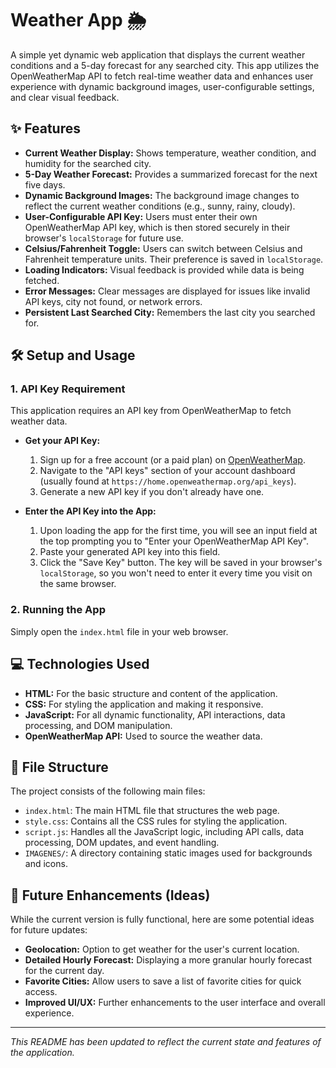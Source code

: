 # Weather App 🌦️

A simple yet dynamic web application that displays the current weather conditions and a 5-day forecast for any searched city. This app utilizes the OpenWeatherMap API to fetch real-time weather data and enhances user experience with dynamic background images, user-configurable settings, and clear visual feedback.

<!-- Optional: Add a live demo link if available -->
<!-- You can try a live demo here: [tiempo.exxo.ovh](https://tiempo.exxo.ovh/) -->

## ✨ Features

*   **Current Weather Display:** Shows temperature, weather condition, and humidity for the searched city.
*   **5-Day Weather Forecast:** Provides a summarized forecast for the next five days.
*   **Dynamic Background Images:** The background image changes to reflect the current weather conditions (e.g., sunny, rainy, cloudy).
*   **User-Configurable API Key:** Users must enter their own OpenWeatherMap API key, which is then stored securely in their browser's `localStorage` for future use.
*   **Celsius/Fahrenheit Toggle:** Users can switch between Celsius and Fahrenheit temperature units. Their preference is saved in `localStorage`.
*   **Loading Indicators:** Visual feedback is provided while data is being fetched.
*   **Error Messages:** Clear messages are displayed for issues like invalid API keys, city not found, or network errors.
*   **Persistent Last Searched City:** Remembers the last city you searched for.

## 🛠️ Setup and Usage

### 1. API Key Requirement

This application requires an API key from OpenWeatherMap to fetch weather data.

*   **Get your API Key:**
    1.  Sign up for a free account (or a paid plan) on [OpenWeatherMap](https://openweathermap.org).
    2.  Navigate to the "API keys" section of your account dashboard (usually found at `https://home.openweathermap.org/api_keys`).
    3.  Generate a new API key if you don't already have one.

*   **Enter the API Key into the App:**
    1.  Upon loading the app for the first time, you will see an input field at the top prompting you to "Enter your OpenWeatherMap API Key".
    2.  Paste your generated API key into this field.
    3.  Click the "Save Key" button. The key will be saved in your browser's `localStorage`, so you won't need to enter it every time you visit on the same browser.

### 2. Running the App

Simply open the `index.html` file in your web browser.

## 💻 Technologies Used

*   **HTML:** For the basic structure and content of the application.
*   **CSS:** For styling the application and making it responsive.
*   **JavaScript:** For all dynamic functionality, API interactions, data processing, and DOM manipulation.
*   **OpenWeatherMap API:** Used to source the weather data.

## 📂 File Structure

The project consists of the following main files:

*   `index.html`: The main HTML file that structures the web page.
*   `style.css`: Contains all the CSS rules for styling the application.
*   `script.js`: Handles all the JavaScript logic, including API calls, data processing, DOM updates, and event handling.
*   `IMAGENES/`: A directory containing static images used for backgrounds and icons.

## 🚧 Future Enhancements (Ideas)

While the current version is fully functional, here are some potential ideas for future updates:

*   **Geolocation:** Option to get weather for the user's current location.
*   **Detailed Hourly Forecast:** Displaying a more granular hourly forecast for the current day.
*   **Favorite Cities:** Allow users to save a list of favorite cities for quick access.
*   **Improved UI/UX:** Further enhancements to the user interface and overall experience.

---

*This README has been updated to reflect the current state and features of the application.*
